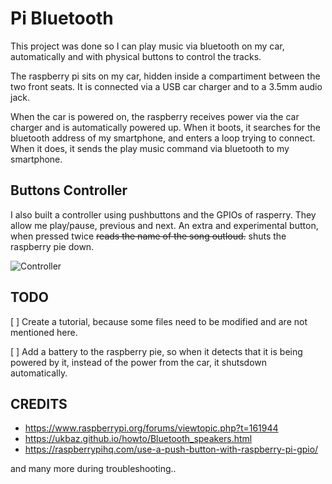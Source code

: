 # Pi Bluetooth

This project was done so I can play music via bluetooth on my car, automatically and with physical buttons to control the tracks.

The raspberry pi sits on my car, hidden inside a compartiment between the two front seats. It is connected via a USB car charger and to a 3.5mm audio jack.

When the car is powered on, the raspberry receives power via the car charger and is automatically powered up. When it boots, it searches for the bluetooth address of my smartphone, and enters a loop trying to connect. When it does, it sends the play music command via bluetooth to my smartphone.

## Buttons Controller 

I also built a controller using pushbuttons and the GPIOs of rasperry. They allow me play/pause, previous and next. An extra and experimental button, when pressed twice ~~reads the name of the song outloud.~~ shuts the raspberry pie down.


![Controller](https://i.ibb.co/q7BX9Pn/image.png "Controller")


## TODO

[ ] Create a tutorial, because some files need to be modified and are not mentioned here.

[ ] Add a battery to the raspberry pie, so when it detects that it is being powered by it, instead of the power from the car, it shutsdown automatically.


## CREDITS

* https://www.raspberrypi.org/forums/viewtopic.php?t=161944
* https://ukbaz.github.io/howto/Bluetooth_speakers.html
* https://raspberrypihq.com/use-a-push-button-with-raspberry-pi-gpio/

and many more during troubleshooting..
